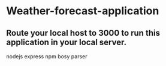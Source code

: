 # Weather-forecast-application
## Route your local host to 3000 to run this application in your local server.
nodejs
express
npm 
bosy parser

